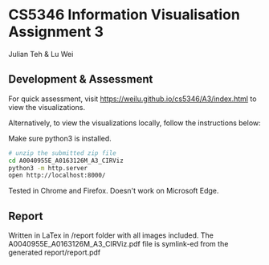 # CS5346 Information Visualisation Assignment 3

Julian Teh & Lu Wei

## Development & Assessment

For quick assessment, visit https://weilu.github.io/cs5346/A3/index.html to view the visualizations.

Alternatively, to view the visualizations locally, follow the instructions below:

Make sure python3 is installed.

```bash
# unzip the submitted zip file
cd A0040955E_A0163126M_A3_CIRViz
python3 -m http.server
open http://localhost:8000/
```

Tested in Chrome and Firefox. Doesn't work on Microsoft Edge.

## Report

Written in LaTex in /report folder with all images included. The A0040955E_A0163126M_A3_CIRViz.pdf file is symlink-ed from the generated report/report.pdf
